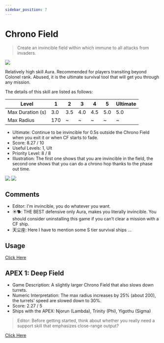 ```yaml
---
sidebar_position: 7
---
```


# Chrono Field

> Create an invincible field within which immune to all attacks from invaders.

<img src="/terms/cf.png" style={{zoom:1.25}}/>

Relatively high skill Aura. Recommended for players transiting beyond Colonel rank. Abused, it is the ultimate survival tool that will get you through any mission.

The details of this skill are listed as follows:

| Level            | 1    | 2    | 3    | 4    | 5    | Ultimate |
| ---------------- | ---- | ---- | ---- | ---- | ---- | -------- |
| Max Duration (s) | 3.0  | 3.5  | 4.0  | 4.5  | 5.0  | 5.0      |
| Max Radius       | 170  | ~    | ~    | ~    | ~    | ~        |

- Ultimate: Continue to be invincible for 0.5s outside the Chrono Field when you exit it or when CF starts to fade.
- Score: 8.27 / 10
- Useful Levels: 1, Ult
- Priority Level: 8 / 8
- Illustration: The first one shows that you are invincible in the field, the second one shows that you can do a chrono hop thanks to the phase out time.

<img src="/skills/cf_immune.gif" style={{zoom:1}}/>
<img src="/skills/cf_phase.gif" style={{zoom:1}}/>

## Comments

- Editor: I'm invincible, you do whatever you want.
- ☀🐕: THE BEST defensive only Aura, makes you literally invincible. You should consider uninstalling this game if you can’t clear a mission with a CF ship.
- 天尘座: Here I have to mention some S tier survival ships ...

## Usage

[Click Here](https://gamefaqs.gamespot.com/iphone/193681-phoenix-ii/faqs/76704/auras#chrono-field)

## APEX 1: Deep Field

- Game Description: A slightly larger Chrono Field that also slows down turrets.
- Numeric Interpretation: The max radius increases by 25% (about 200), the turrets' speed are slowed down to 30%.
- Score: 2.27 / 5
- Ships with the APEX: Njorun (Lambda), Trinity (Phi), Yigothu (Sigma)

> Editor: Before getting started, think about whether you really need a support skill that emphasizes close-range output?

[Click Here](https://gamefaqs.gamespot.com/iphone/193681-phoenix-ii/faqs/76704/apexes-aura#deep-field)
